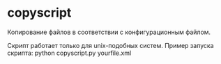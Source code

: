 # copyscript
Копирование файлов в соответствии с конфигурационным файлом.

Скрипт работает только для unix-подобных систем.
Пример запуска скрипта: python copyscript.py yourfile.xml
